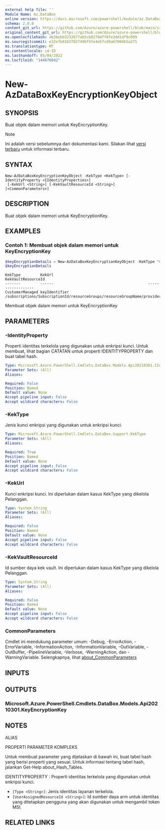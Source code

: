 ```yaml
---
external help file: ''
Module Name: Az.DataBox
online version: https://docs.microsoft.com/powershell/module/az.DataBox/new-AzDataBoxKeyEncryptionKeyObject
schema: 2.0.0
content_git_url: https://github.com/Azure/azure-powershell/blob/main/src/DataBox/help/New-AzDataBoxKeyEncryptionKeyObject.md
original_content_git_url: https://github.com/Azure/azure-powershell/blob/main/src/DataBox/help/New-AzDataBoxKeyEncryptionKeyObject.md
ms.openlocfilehash: ab3bebb3232677ab5cb02784ff8fe3dd1df9c009
ms.sourcegitcommit: e32efb81b37827496f5fe4e57cd9a67004b5a271
ms.translationtype: MT
ms.contentlocale: id-ID
ms.lasthandoff: 05/04/2022
ms.locfileid: "144676042"
---
```

# New-AzDataBoxKeyEncryptionKeyObject

## SYNOPSIS
Buat objek dalam memori untuk KeyEncryptionKey.

> [!NOTE]
>Ini adalah versi sebelumnya dari dokumentasi kami. Silakan lihat [versi terbaru](/powershell/module/az.databox/new-azdataboxkeyencryptionkeyobject) untuk informasi terbaru.

## SYNTAX

```
New-AzDataBoxKeyEncryptionKeyObject -KekType <KekType> [-IdentityProperty <IIdentityProperties>]
 [-KekUrl <String>] [-KekVaultResourceId <String>] [<CommonParameters>]
```

## DESCRIPTION
Buat objek dalam memori untuk KeyEncryptionKey.

## EXAMPLES

### Contoh 1: Membuat objek dalam memori untuk KeyEncryptionKey 
```powershell
$keyEncryptionDetails = New-AzDataBoxKeyEncryptionKeyObject -KekType "CustomerManaged" -IdentityProperty @{Type = "UserAssigned"; UserAssignedResourceId = "/subscriptions/SubscriptionId/resourceGroups/resourceGroupName/providers/Microsoft.ManagedIdentity/userAssignedIdentities/identityName"} -KekUrl "keyIdentifier" -KekVaultResourceId "/subscriptions/SubscriptionId/resourceGroups/resourceGroupName/providers/Microsoft.KeyVault/vaults/keyVaultName"
$keyEncryptionDetails
```

```output
KekType         KekUrl                                           KekVaultResourceId
-------         ------                                           ------------------
CustomerManaged keyIdentifier /subscriptions/SubscriptionId/resourceGroups/resourceGroupName/providers/Microsoft.KeyVault/vaults/keyVaultName
```

Membuat objek dalam memori untuk KeyEncryptionKey

## PARAMETERS

### -IdentityProperty
Properti identitas terkelola yang digunakan untuk enkripsi kunci.
Untuk membuat, lihat bagian CATATAN untuk properti IDENTITYPROPERTY dan buat tabel hash.

```yaml
Type: Microsoft.Azure.PowerShell.Cmdlets.DataBox.Models.Api20210301.IIdentityProperties
Parameter Sets: (All)
Aliases:

Required: False
Position: Named
Default value: None
Accept pipeline input: False
Accept wildcard characters: False
```

### -KekType
Jenis kunci enkripsi yang digunakan untuk enkripsi kunci.

```yaml
Type: Microsoft.Azure.PowerShell.Cmdlets.DataBox.Support.KekType
Parameter Sets: (All)
Aliases:

Required: True
Position: Named
Default value: None
Accept pipeline input: False
Accept wildcard characters: False
```

### -KekUrl
Kunci enkripsi kunci.
Ini diperlukan dalam kasus KekType yang dikelola Pelanggan.

```yaml
Type: System.String
Parameter Sets: (All)
Aliases:

Required: False
Position: Named
Default value: None
Accept pipeline input: False
Accept wildcard characters: False
```

### -KekVaultResourceId
Id sumber daya kek vault. Ini diperlukan dalam kasus KekType yang dikelola Pelanggan.

```yaml
Type: System.String
Parameter Sets: (All)
Aliases:

Required: False
Position: Named
Default value: None
Accept pipeline input: False
Accept wildcard characters: False
```

### CommonParameters
Cmdlet ini mendukung parameter umum: -Debug, -ErrorAction, -ErrorVariable, -InformationAction, -InformationVariable, -OutVariable, -OutBuffer, -PipelineVariable, -Verbose, -WarningAction, dan -WarningVariable. Selengkapnya, lihat [about_CommonParameters](http://go.microsoft.com/fwlink/?LinkID=113216)

## INPUTS

## OUTPUTS

### Microsoft.Azure.PowerShell.Cmdlets.DataBox.Models.Api20210301.KeyEncryptionKey

## NOTES

ALIAS

PROPERTI PARAMETER KOMPLEKS

Untuk membuat parameter yang dijelaskan di bawah ini, buat tabel hash yang berisi properti yang sesuai. Untuk informasi tentang tabel hash, jalankan Get-Help about_Hash_Tables.


IDENTITYPROPERTY <IIdentityProperties>: Properti identitas terkelola yang digunakan untuk enkripsi kunci.
  - `[Type <String>]`: Jenis identitas layanan terkelola.
  - `[UserAssignedResourceId <String>]`: Id sumber daya arm untuk identitas yang ditetapkan pengguna yang akan digunakan untuk mengambil token MSI.

## RELATED LINKS

